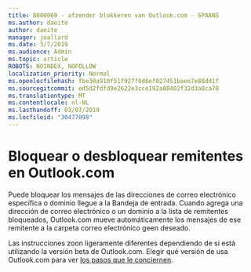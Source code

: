 ```yaml
---
title: 8000069 - afzender blokkeren van Outlook.com - SPAANS
ms.author: daeite
author: daeite
manager: joallard
ms.date: 3/7/2019
ms.audience: Admin
ms.topic: article
ROBOTS: NOINDEX, NOFOLLOW
localization_priority: Normal
ms.openlocfilehash: fbe30a910f51f927f6d6ef027451baee7e88dd1f
ms.sourcegitcommit: ed5d2fdfd9e2622e3cce192a80402f32d3a8ca78
ms.translationtype: MT
ms.contentlocale: nl-NL
ms.lasthandoff: 03/07/2019
ms.locfileid: "30477098"
---
```

# <a name="bloquear-o-desbloquear-remitentes-en-outlookcom"></a>Bloquear o desbloquear remitentes en Outlook.com

Puede bloquear los mensajes de las direcciones de correo electrónico específica o dominio llegue a la Bandeja de entrada. Cuando agrega una dirección de correo electrónico o un dominio a la lista de remitentes bloqueados, Outlook.com mueve automáticamente los mensajes de ese remitente a la carpeta correo electrónico geen deseado.

Las instrucciones zoon ligeramente diferentes dependiendo de si está utilizando la versión beta de Outlook.com. Elegir qué versión de usa Outlook.com para ver [los pasos que le conciernen](https://support.office.com/es-es/article/remitentes-de-bloquear-o-desbloquear-remitentes-en-outlook-com-afba1c94-77bb-4f50-8b85-057cf52f4d5e?ui=es-ES&rs=es-ES&ad=ES).